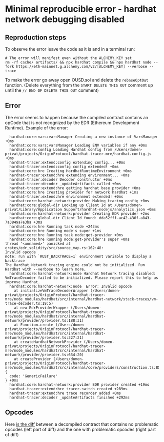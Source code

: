 # Minimal reproducible error - hardhat network debugging disabled 

## Reproduction steps
To observe the error leave the code as it is and in a terminal run: 
```
# The error will manifest even without the ALCHEMY_KEY set
rm -rf cache/ artifacts/ && npx hardhat compile && npx hardhat node --fork https://eth-mainnet.g.alchemy.com/v2/[ALCHEMY_KEY] --verbose --trace

```

To make the error go away open OUSD.sol and delete the `rebaseOptOut` function. (Delete everything from the `START DELETE THIS OUT` comment up until the `// END OF DELETE THIS OUT` comment)

## Error
The error seems to happen because the compiled contract contains an opCode that is not recognized by the EDR (Ethereum Development Runtime). Example of the error: 
```
  hardhat:core:vars:varsManager Creating a new instance of VarsManager +0ms
  hardhat:core:vars:varsManager Loading ENV variables if any +0ms
  hardhat:core:config Loading Hardhat config from /Users/domen-privat/projects/OriginProtocol/hardhat-tracer-mre/hardhat.config.js +0ms
  hardhat-tracer:extend:config extending config... +0ms
  hardhat-tracer:extend:config config extended! +0ms
  hardhat:core:hre Creating HardhatRuntimeEnvironment +0ms
  hardhat-tracer:extend:hre extending environment... +0ms
  hardhat-tracer:decoder Decoder constructor +0ms
  hardhat-tracer:decoder _updateArtifacts called +0ms
  hardhat-tracer:extend:hre getting hardhat base provider +0ms
  hardhat:core:hre Creating provider for network hardhat +1ms
  hardhat-tracer:extend:hre environment extended! +0ms
  hardhat:core:hardhat-network:provider Making tracing config +0ms
  hardhat:core:global-dir Looking up Client Id at /Users/domen-privat/Library/Application Support/hardhat-nodejs/analytics.json +0ms
  hardhat:core:hardhat-network:provider Creating EDR provider +2ms
  hardhat:core:global-dir Client Id found: dda52fff-ac42-430f-a843-7a3849a7e3ba +3ms
  hardhat:core:hre Running task node +243ms
  hardhat:core:hre Running node's super +1ms
  hardhat:core:hre Running task node:get-provider +0ms
  hardhat:core:hre Running node:get-provider's super +0ms
thread '<unnamed>' panicked at crates/edr_solidity/src/source_map.rs:162:48:
Invalid opcode
note: run with `RUST_BACKTRACE=1` environment variable to display a backtrace
The Hardhat Network tracing engine could not be initialized. Run Hardhat with --verbose to learn more.
  hardhat:core:hardhat-network:node Hardhat Network tracing disabled: VmTraceDecoder failed to be initialized. Please report this to help us improve Hardhat.
  hardhat:core:hardhat-network:node  Error: Invalid opcode
    at initializeVmTraceDecoderWrapper (/Users/domen-privat/projects/OriginProtocol/hardhat-tracer-mre/node_modules/hardhat/src/internal/hardhat-network/stack-traces/vm-trace-decoder.ts:19:5)
    at new EdrProviderWrapper (/Users/domen-privat/projects/OriginProtocol/hardhat-tracer-mre/node_modules/hardhat/src/internal/hardhat-network/provider/provider.ts:188:31)
    at Function.create (/Users/domen-privat/projects/OriginProtocol/hardhat-tracer-mre/node_modules/hardhat/src/internal/hardhat-network/provider/provider.ts:327:21)
    at createHardhatNetworkProvider (/Users/domen-privat/projects/OriginProtocol/hardhat-tracer-mre/node_modules/hardhat/src/internal/hardhat-network/provider/provider.ts:634:20)
    at createProvider (/Users/domen-privat/projects/OriginProtocol/hardhat-tracer-mre/node_modules/hardhat/src/internal/core/providers/construction.ts:85:23) {
  code: 'GenericFailure'
} +0ms
  hardhat:core:hardhat-network:provider EDR provider created +19ms
  hardhat-tracer:extend:hre tracer.switch created +289ms
  hardhat-tracer:extend:hre trace recorder added +0ms
  hardhat-tracer:decoder _updateArtifacts finished +292ms

```

## Opcodes 
Here [is the diff](https://www.diffchecker.com/k5B0uByT/) between a decompiled contract that contains no problematic opcodes (left part of diff) and the one with problematic opcodes (right part of diff)